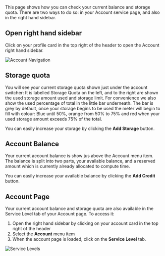 <!-- DB -->

This page shows how you can check your current balance and storage quota. There are two ways to do so: in your Account service page, and also in the right hand sidebar.

## Open right hand sidebar

Click on your profile card in the top right of the header to open the Account right hand sidebar.

![Account Navigation](/images/RightHandNavigationTablet.png "Account Navigation")

## Storage quota

You will see your current storage quota shown just under the account switcher: It is labelled Storage Quota on the left, and to the right are shown the used storage amount used and storage limit. For convenience we also show the used percentage of total in the little bar underneath. The bar is grey by default, once your storage begins to be used the meter will begin to fill with colour: Blue until 50%, orange from 50% to 75% and red when your used storage amount exceeds 75% of the total.

You can easily increase your storage by clicking the **Add Storage** button.

## Account Balance

Your current account balance is show jus above the Account menu item. The balance is split into two parts, your available balance, and a reserved amount which is currently already allocated to compute time.

You can easily increase your available balance by clicking the **Add Credit** button.

## Account Page

Your current account balance and storage quota are also available in the Service Level tab of your Account page. To access it:

1. Open the right hand sidebar by clicking on your account card in the top right of the header
2. Select the <i class="zmdi zmdi-settings zmdi-hc-border"></i> **Account** menu item
3. When the account page is loaded, click on the <i class="zmdi zmdi-layers zmdi-hc-border"></i> **Service Level** tab.

![Service Levels](/images/UserServiceLevel.png "Service Levels")

